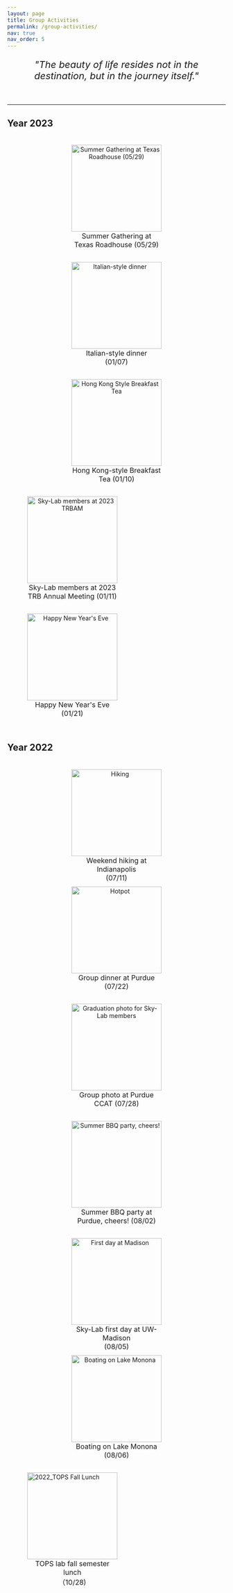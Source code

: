 ```yaml
---
layout: page
title: Group Activities
permalink: /group-activities/
nav: true
nav_order: 5
---
```



<p align="center" style="font-size: 22px;">
  <i>"The beauty of life resides not in the destination, but in the journey itself."</i>
</p>
<br>

---
<h2 style="text-align: left;">Year 2023</h2>

<div style="text-align:center; display:flex; flex-wrap:wrap; justify-content:center; align-items:center;">

  <div style="margin: 6px; max-height:  360px;">
    <div style="width: 288px;">
      <figure>
        <img src="../../assets/img/group_activities/Summer Gathering at Texas Roadhouse (05-29).jpg" alt="Summer Gathering at Texas Roadhouse (05/29)" style="width: 100%; height: 200px; display: block; margin: 0 auto;">
        <figcaption style="height: 30px; font-size: 16px; text-align: center; word-wrap: break-word;">Summer Gathering at Texas Roadhouse   (05/29)</figcaption>
      </figure>
    </div>
  </div>

  <div style="margin: 6px; max-height: 360px;">
    <div style="width: 288px;">
      <figure>
        <img src="../../assets/img/group_activities/2023_TRBAM (01-07).jpg" alt="Italian-style dinner" style="width: 100%; height: 200px; display: block; margin: 0 auto;">
        <figcaption style="height: 30px; font-size: 16px; text-align: center; word-wrap: break-word;">Italian-style dinner <br> (01/07)</figcaption>
      </figure>
    </div>
  </div>

  <div style="margin: 6px; max-height: 360px;">
    <div style="width: 288px;">
      <figure>
        <img src="../../assets/img/group_activities/2023_TRBAM (01-10).jpg" alt="Hong Kong Style Breakfast Tea" style="width: 100%; height: 200px; display: block; margin: 0 auto;">
        <figcaption style="height: 30px; font-size: 16px; text-align: center; word-wrap: break-word;">Hong Kong-style Breakfast Tea (01/10)</figcaption>
      </figure>
    </div>
  </div>

</div>

<!-- 整体左对齐，修改代码：justify-content:left -->
<div style="text-align:center; display:flex; flex-wrap:wrap; justify-content:left; align-items:center;">

  <div style="margin: 6px; max-height: 360px;">
    <div style="width: 288px;">
      <figure>
        <img src="../../assets/img/group_activities/2023_TRBAM (01-11).jpg" alt="Sky-Lab members at 2023 TRBAM" style="width: 100%; height: 200px; display: block; margin: 0 auto;">
        <figcaption style="height: 30px; font-size: 16px; text-align: center; word-wrap: break-word;">Sky-Lab members at 2023 TRB Annual Meeting (01/11)</figcaption>
      </figure>
    </div>
  </div>

  <div style="margin: 6px; max-height: 360px;">
    <div style="width: 288px;">
      <figure>
        <img src="../../assets/img/group_activities/2023_Happy New Year's Eve (01-21).jpg" alt="Happy New Year's Eve" style="width: 100%; height: 200px; display: block; margin: 0 auto;">
        <figcaption style="height: 30px; font-size: 16px; text-align: center; word-wrap: break-word;">Happy New Year's Eve <br> (01/21)</figcaption>
      </figure>
    </div>
  </div>  

</div>

<br>

<!-- 2022年 -->
<h2 style="text-align: left;">Year 2022</h2>

<div style="text-align:center; display:flex; flex-wrap:wrap; justify-content:center; align-items:center;">
  <div style="margin: 6px; max-height: 360px;">
    <div style="width: 288px;">
      <figure>
        <img src="../../assets/img/group_activities/2022_Hiking (07-11).jpg" alt="Hiking" style="width: 100%; height: 200px; display: block; margin: 0 auto;">
        <figcaption style="height: 30px; font-size: 16px; text-align: center; word-wrap: break-word;">Weekend hiking at Indianapolis<br> (07/11)</figcaption>
      </figure>
    </div>
  </div>

  <div style="margin: 6px; max-height: 360px;">
    <div style="width: 288px;">
      <figure>
        <img src="../../assets/img/group_activities/2022_Hotpot (07-22).jpg" alt="Hotpot" style="width: 100%; height: 200px; display: block; margin: 0 auto;">
        <figcaption style="height: 30px; font-size: 16px; text-align: center; word-wrap: break-word;">Group dinner at Purdue<br> (07/22)</figcaption>
      </figure>
    </div>
  </div>

  <div style="margin: 6px; max-height: 360px;">
    <div style="width: 288px;">
      <figure>
        <img src="../../assets/img/group_activities/2022_CCAT (07-28).jpg" alt="Graduation photo for Sky-Lab members" style="width: 100%; height: 200px; display: block; margin: 0 auto;">
        <figcaption style="height: 30px; font-size: 16px; text-align: center; word-wrap: break-word;">Group photo at Purdue CCAT (07/28)</figcaption>
      </figure>
    </div>
  </div>
</div>


<div style="text-align:center; display:flex; flex-wrap:wrap; justify-content:center; align-items:center;">   
  <div style="margin: 6px; max-height: 360px;">
    <div style="width: 288px;">
      <figure>
        <img src="../../assets/img/group_activities/2022_BBQ (08-02).jpg" alt="Summer BBQ party, cheers!" style="width: 100%; height: 200px; display: block; margin: 0 auto;">
        <figcaption style="height: 30px; font-size: 16px; text-align: center; word-wrap: break-word;">Summer BBQ party at Purdue, cheers! (08/02)</figcaption>
      </figure>
    </div>
  </div>

  <div style="margin: 6px; max-height: 360px;">
    <div style="width: 288px;">
      <figure>
        <img src="../../assets/img/group_activities/2022_Arrive at Madison (08-05).jpg" alt="First day at Madison" style="width: 100%; height: 200px; display: block; margin: 0 auto;">
        <figcaption style="height: 30px; font-size: 16px; text-align: center; word-wrap: break-word;">Sky-Lab first day at UW-Madison <br> (08/05)</figcaption>
      </figure>
    </div>
  </div>

  <div style="margin: 6px; max-height: 360px;">
    <div style="width: 288px;">
      <figure>
        <img src="../../assets/img/group_activities/2022_Arrive at Madison (08-06).jpg" alt="Boating on Lake Monona" style="width: 100%; height: 200px; display: block; margin: 0 auto;">
        <figcaption style="height: 30px; font-size: 16px; text-align: center; word-wrap: break-word;">Boating on Lake Monona <br> (08/06)</figcaption>
      </figure>
    </div>
  </div>
</div>


  <div style="margin: 6px; display:flex; max-height: 360px; align-items:center;">
    <div style="width: 288px;">
      <figure>
        <img src="../../assets/img/group_activities/2022_TOPS Fall Lunch （10-28).jpg" alt="2022_TOPS Fall Lunch" style="width: 100%; height: 200px; display: block; margin: 0 auto;">
        <figcaption style="height: 30px; font-size: 16px; text-align: center; word-wrap: break-word;">TOPS lab fall semester lunch <br>（10/28)</figcaption>
      </figure>
    </div>
  </div>




